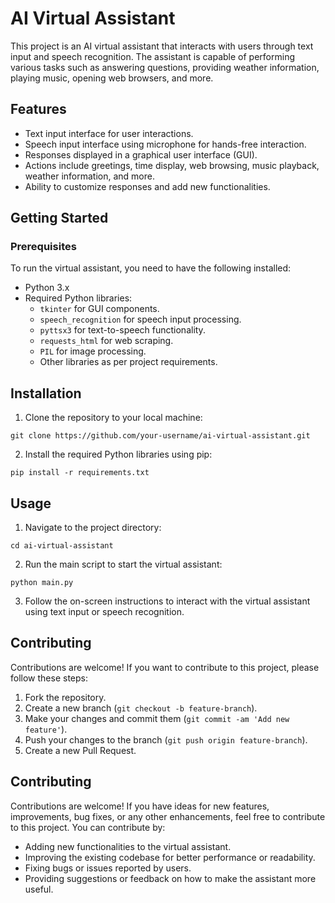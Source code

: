 # AI Virtual Assistant
This project is an AI virtual assistant that interacts with users through text input and speech recognition. The assistant is capable of performing various tasks such as answering questions, providing weather information, playing music, opening web browsers, and more.

## Features
- Text input interface for user interactions.
- Speech input interface using microphone for hands-free interaction.
- Responses displayed in a graphical user interface (GUI).
- Actions include greetings, time display, web browsing, music playback, weather information, and more.
- Ability to customize responses and add new functionalities.

## Getting Started
### Prerequisites
To run the virtual assistant, you need to have the following installed:

- Python 3.x
- Required Python libraries:
    - `tkinter` for GUI components.
    - `speech_recognition` for speech input processing.
    - `pyttsx3` for text-to-speech functionality.
    - `requests_html` for web scraping.
    - `PIL` for image processing.
    - Other libraries as per project requirements.
  
## Installation
1. Clone the repository to your local machine:
```
git clone https://github.com/your-username/ai-virtual-assistant.git
```

2. Install the required Python libraries using pip:
```
pip install -r requirements.txt
```

## Usage
1. Navigate to the project directory:
```
cd ai-virtual-assistant
```

2. Run the main script to start the virtual assistant:
```
python main.py
```

3. Follow the on-screen instructions to interact with the virtual assistant using text input or speech recognition.

## Contributing
Contributions are welcome! If you want to contribute to this project, please follow these steps:

1. Fork the repository.
2. Create a new branch (`git checkout -b feature-branch`).
3. Make your changes and commit them (`git commit -am 'Add new feature'`).
4. Push your changes to the branch (`git push origin feature-branch`).
5. Create a new Pull Request.

## Contributing
Contributions are welcome! If you have ideas for new features, improvements, bug fixes, or any other enhancements, feel free to contribute to this project. You can contribute by:

- Adding new functionalities to the virtual assistant.
- Improving the existing codebase for better performance or readability.
- Fixing bugs or issues reported by users.
- Providing suggestions or feedback on how to make the assistant more useful.
